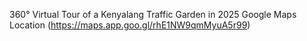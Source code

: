360° Virtual Tour of a Kenyalang Traffic Garden in 2025
Google Maps Location (https://maps.app.goo.gl/rhE1NW9qmMyuA5r99)
